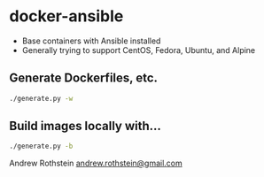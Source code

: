 docker-ansible
==============

* Base containers with Ansible installed
* Generally trying to support CentOS, Fedora, Ubuntu, and Alpine

## Generate Dockerfiles, etc.
```sh
./generate.py -w
```

## Build images locally with...
```sh
./generate.py -b
```

Andrew Rothstein <andrew.rothstein@gmail.com>
